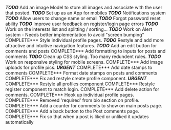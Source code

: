 
***TODO*** Add an image Model to store all images and associate with the user that posted.
***TODO*** Set up as an App for mobiles
***TODO*** Notifications system
***TODO*** Allow users to change name or email
***TODO*** Forgot password reset ability
***TODO*** Improve user feedback on register/login page errors
***TODO*** Work on the interests list and splitting / sorting...
***TODO*** Work on Alert system - Needs better implementation to avoid "screen bumping"
COMPLETE*** Style individual profile pages.
***TODO*** Restyle and add more attractive and intuitive navigation features.
***TODO*** Add an edit button for comments and posts
COMPLETE*** Add formatting to inputs for posts and comments
***TODO*** Clean up CSS styling. Too many redundent rules.
***TODO*** Work on responsive styling for mobile screens.
COMPLETE*** Add image uploads for profile pics.  ***URGENT***
COMPLETE*** Add date stamps to comments
COMPLETE*** Format date stamps on posts and comments
COMPLETE*** Fix and restyle create profile component.  ***URGENT***
COMPLETE*** Restyle all profiles component
COMPLETE*** Restyle register component to match login.
COMPLETE*** Add delete action for comments.
COMPLETE*** Hook up individual profile pages.
COMPLETE*** Removed 'required' from bio section on profile.
COMPLETE*** Add a counter for comments to show on main posts page.
COMPLETE*** Add a back button to the Post comments page.
COMPLETE*** Fix so that when a post is liked or unliked it updates automatically



